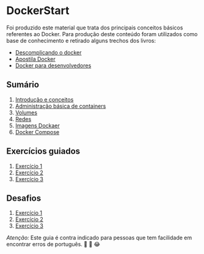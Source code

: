 # DockerStart
Foi produzido este material que trata dos principais conceitos básicos referentes ao Docker. Para produção deste conteúdo foram utilizados como base de conhecimento e retirado alguns trechos dos livros:

* [Descomplicando o docker](https://livro.descomplicandodocker.com.br)
* [Apostila Docker](http://files.cod3r.com.br/apostila-docker.pdf)
* [Docker para desenvolvedores](https://github.com/gomex/docker-para-desenvolvedores)


## Sumário

1. [Introdução e conceitos](Introconce/Introducao&Conceitos.md)
2. [Administração básica de containers](admcontainer/AdminBasicContianer.md)
3. [Volumes](volume/volume.md)
4. [Redes](redes/redes&mapeamentodeportas.md)
5. [Imagens Dockaer](imagensdocker/imagens.md)
6. [Docker Compose](dockercompose/DockerCompose.md)

## Exercícios guiados
1. [Exercício 1](exercicios/1_ExerciciosGuiados.md)
2. [Exercício 2](exercicios/2_ExerciciosGuiados.md)
3. [Exercício 3](exercicios/3_ExerciciosGuiados.md)


## Desafios
1. [Exercício 1](exercicios/1_Desafio.md)
2. [Exercício 2](exercicios/2_Desafio.md)
3. [Exercício 3](exercicios/3_Desafio.md)



_Atenção:_ Este guia é contra indicado para pessoas que tem facilidade em encontrar erros de português. :rofl: :grimacing: :joy: